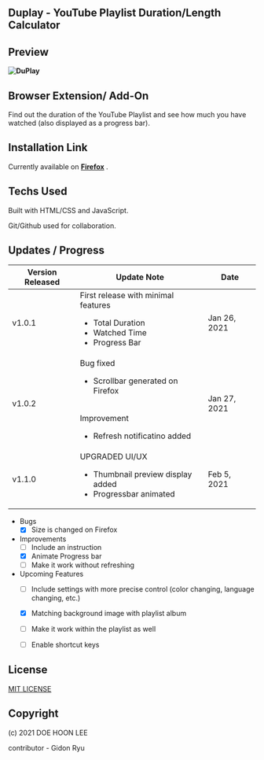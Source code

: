 ## Duplay - YouTube Playlist Duration/Length Calculator

## Preview

**![DuPlay](https://user-images.githubusercontent.com/20305442/105867905-f03e9380-6038-11eb-9e64-b1f6ea34a53e.jpg)**


## Browser Extension/ Add-On

Find out the duration of the YouTube Playlist and see how much you have watched (also displayed as a progress bar).


## Installation Link

Currently available on **[Firefox](https://addons.mozilla.org/en-US/firefox/)** .


## Techs Used

Built with HTML/CSS and JavaScript.

Git/Github used for collaboration.


## Updates / Progress

| Version Released | Update Note | Date |
| -- | -- | -- |
| v1.0.1 | First release with minimal features <br /> <ul><li>Total Duration</li><li>Watched Time</li><li>Progress Bar</li></ul> | Jan 26, 2021 |
| v1.0.2 | Bug fixed <br /> <ul><li>Scrollbar generated on Firefox</li></ul> <br /> Improvement <br /> <ul><li>Refresh notificatino added</li></ul> | Jan 27, 2021 |
| v1.1.0 | UPGRADED UI/UX <br /> <ul><li>Thumbnail preview display added</li><li>Progressbar animated</li></ul> | Feb 5, 2021 |

 + Bugs
    - [x] Size is changed on Firefox

 + Improvements
    - [ ] Include an instruction
    - [x] Animate Progress bar
    - [ ] Make it work without refreshing

 + Upcoming Features
    - [ ] Include settings with more precise control (color changing, language changing, etc.)
    - [x] Matching background image with playlist album
    - [ ] Make it work within the playlist as well
    - [ ] Enable shortcut keys


 ## License
 
[MIT LICENSE](LICENSE)

 
 ## Copyright

(c) 2021 DOE HOON LEE

contributor - Gidon Ryu
